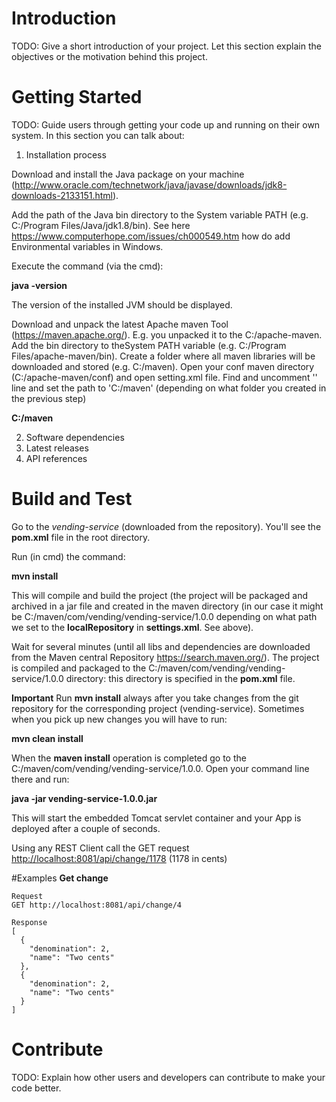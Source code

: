 # Introduction 
TODO: Give a short introduction of your project. Let this section explain the objectives or the motivation behind this project. 

# Getting Started
TODO: Guide users through getting your code up and running on their own system. In this section you can talk about:
1.	Installation process

Download and install the Java package on your machine (http://www.oracle.com/technetwork/java/javase/downloads/jdk8-downloads-2133151.html).

Add the path of the Java bin directory to the System variable PATH (e.g. C:/Program Files/Java/jdk1.8/bin). See here https://www.computerhope.com/issues/ch000549.htm how do add Environmental variables in Windows.

Execute the command (via the cmd):

**java -version**

The version of the installed JVM should be displayed.

Download and unpack the latest Apache maven Tool (https://maven.apache.org/). E.g. you unpacked it to the C:/apache-maven.
Add the bin directory to theSystem PATH variable (e.g. C:/Program Files/apache-maven/bin). Create a folder where all maven libraries will be downloaded and stored (e.g. C:/maven).
Open your conf maven directory (C:/apache-maven/conf) and open setting.xml file. Find and uncomment '<localRepository>' line and set the path to 'C:/maven' (depending on what folder you created in the previous step)

**<localRepository>C:/maven</localRepository>**


2.	Software dependencies
3.	Latest releases
4.	API references

# Build and Test
Go to the *vending-service* (downloaded from the repository). You'll see the **pom.xml** file in the root directory.

Run (in cmd) the command:

**mvn install**

This will compile and build the project (the project will be packaged and archived in a jar file and created in the maven directory (in our case it might be C:/maven/com/vending/vending-service/1.0.0 depending on what path we set to the **localRepository** in **settings.xml**. See above).

Wait for several minutes (until all libs and dependencies are downloaded from the Maven central Repository https://search.maven.org/). The project is compiled and packaged to the C:/maven/com/vending/vending-service/1.0.0 directory: this directory is specified in the **pom.xml** file.

**Important**
Run **mvn install** always after you take changes from the git repository for the corresponding project (vending-service). Sometimes when you pick up new changes
you will have to run:

**mvn clean install**

When the **maven install** operation is completed go to the C:/maven/com/vending/vending-service/1.0.0. Open your command line there and run:

**java -jar vending-service-1.0.0.jar**
 
This will start the embedded Tomcat servlet container and your App is deployed after a couple of seconds.

Using any REST Client call the GET request [http://localhost:8081/api/change/1178](http://localhost:8081/api/change/1178) (1178 in cents)

#Examples
**Get change**
```
Request 
GET http://localhost:8081/api/change/4

Response
[
  {
    "denomination": 2,
    "name": "Two cents"
  },
  {
    "denomination": 2,
    "name": "Two cents"
  }
]
```

# Contribute
TODO: Explain how other users and developers can contribute to make your code better.